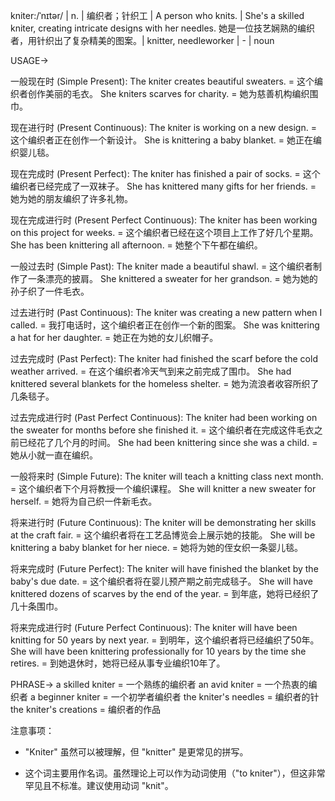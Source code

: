 kniter:/ˈnɪtər/ | n. | 编织者；针织工 | A person who knits. |  She's a skilled kniter, creating intricate designs with her needles. 她是一位技艺娴熟的编织者，用针织出了复杂精美的图案。| knitter, needleworker |  - | noun

USAGE->

一般现在时 (Simple Present):
The kniter creates beautiful sweaters. =  这个编织者创作美丽的毛衣。
She kniters scarves for charity. = 她为慈善机构编织围巾。

现在进行时 (Present Continuous):
The kniter is working on a new design. =  这个编织者正在创作一个新设计。
She is knittering a baby blanket. = 她正在编织婴儿毯。

现在完成时 (Present Perfect):
The kniter has finished a pair of socks. =  这个编织者已经完成了一双袜子。
She has knittered many gifts for her friends. = 她为她的朋友编织了许多礼物。

现在完成进行时 (Present Perfect Continuous):
The kniter has been working on this project for weeks. =  这个编织者已经在这个项目上工作了好几个星期。
She has been knittering all afternoon. = 她整个下午都在编织。

一般过去时 (Simple Past):
The kniter made a beautiful shawl. =  这个编织者制作了一条漂亮的披肩。
She knittered a sweater for her grandson. = 她为她的孙子织了一件毛衣。

过去进行时 (Past Continuous):
The kniter was creating a new pattern when I called. =  我打电话时，这个编织者正在创作一个新的图案。
She was knittering a hat for her daughter. = 她正在为她的女儿织帽子。

过去完成时 (Past Perfect):
The kniter had finished the scarf before the cold weather arrived. =  在这个编织者冷天气到来之前完成了围巾。
She had knittered several blankets for the homeless shelter. = 她为流浪者收容所织了几条毯子。


过去完成进行时 (Past Perfect Continuous):
The kniter had been working on the sweater for months before she finished it. =  这个编织者在完成这件毛衣之前已经花了几个月的时间。
She had been knittering since she was a child. = 她从小就一直在编织。

一般将来时 (Simple Future):
The kniter will teach a knitting class next month. =  这个编织者下个月将教授一个编织课程。
She will knitter a new sweater for herself. = 她将为自己织一件新毛衣。

将来进行时 (Future Continuous):
The kniter will be demonstrating her skills at the craft fair. =  这个编织者将在工艺品博览会上展示她的技能。
She will be knittering a baby blanket for her niece. = 她将为她的侄女织一条婴儿毯。

将来完成时 (Future Perfect):
The kniter will have finished the blanket by the baby's due date. =  这个编织者将在婴儿预产期之前完成毯子。
She will have knittered dozens of scarves by the end of the year. = 到年底，她将已经织了几十条围巾。

将来完成进行时 (Future Perfect Continuous):
The kniter will have been knitting for 50 years by next year. = 到明年，这个编织者将已经编织了50年。
She will have been knittering professionally for 10 years by the time she retires. = 到她退休时，她将已经从事专业编织10年了。


PHRASE->
a skilled kniter =  一个熟练的编织者
an avid kniter = 一个热衷的编织者
a beginner kniter = 一个初学者编织者
the kniter's needles = 编织者的针
the kniter's creations = 编织者的作品


注意事项：

*  "Kniter" 虽然可以被理解，但 "knitter" 是更常见的拼写。

*  这个词主要用作名词。虽然理论上可以作为动词使用（"to kniter"），但这非常罕见且不标准。建议使用动词 "knit"。
